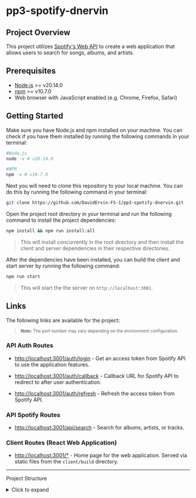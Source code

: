 # pp3-spotify-dnervin

## Project Overview

This project utilizes [Spotify's Web API](https://developer.spotify.com/documentation/web-api) to create a web application that allows users to search for songs, albums, and artists.

## Prerequisites

- [Node.js](https://nodejs.org/en/) >= v20.14.0
- [npm](https://www.npmjs.com/) >= v10.7.0
- Web browser with JavaScript enabled (e.g. Chrome, Firefox, Safari)

## Getting Started

Make sure you have Node.js and npm installed on your machine. You can check if you have them installed by running the following commands in your terminal:

```bash
#Node.js
node -v # v20.14.0

#NPM
npm -v # v10.7.0
```

Next you will need to clone this repository to your local machine. You can do this by running the following command in your terminal:

```bash
git clone https://github.com/DavidErvin-FS-1/pp3-spotify-dnervin.git
```

Open the project root directory in your terminal and run the following command to install the project dependencies:

```bash
npm install && npm run install:all
```

> This will install concurrently in the root directory and then install the client and server dependencies in their respective directories.

After the dependencies have been installed, you can build the client and start server by running the following command:

```bash
npm run start
```

> This will start the the server on `http://localhost:3001`.

## Links

The following links are available for the project:

> <sup>**Note:** The port number may vary depending on the environment configuration.</sup>

### API Auth Routes

- [http://localhost:3001/auth/login](http://localhost:3001/auth/login) - Get an access token from Spotify API to use the application features.

- [http://localhost:3001/auth/callback](http://localhost:3001/auth/callback) - Callback URL for Spotify API to redirect to after user authentication.

- [http://localhost:3001/auth/refresh](http://localhost:3001/auth/refresh) - Refresh the access token from Spotify API.

### API Spotify Routes

- [http://localhost:3001/api/search](http://localhost:3001/api/search) - Search for albums, artists, or tracks.

### Client Routes (React Web Application)

- [http://localhost:3001/\*](http://localhost:3001/) - Home page for the web application. Served via static files from the `client/build` directory.

---

Project Structure

<details>
<summary>Click to expand</summary>

```
pp3-spotify-dnervin
├─ README.md
├─ package-lock.json
├─ package.json
├─ client
│  ├─ README.md
│  ├─ package-lock.json
│  ├─ package.json
│  ├─ public
│  │  ├─ favicon.ico
│  │  ├─ index.html
│  │  ├─ logo192.png
│  │  ├─ logo512.png
│  │  ├─ manifest.json
│  │  └─ robots.txt
│  └─ src
│     ├─ App.js
│     ├─ index.js
│     ├─ pages
│     │  └─ SpotifyApp.js
│     └─ styles
│        ├─ App.css
│        ├─ Spotify.css
│        └─ index.css
└─ server
   ├─ configs
   │  └─ db.js
   ├─ index.js
   ├─ middlewares
   │  └─ validateJWT.js
   ├─ models
   │  └─ SpotifyToken.js
   ├─ package-lock.json
   ├─ package.json
   └─ utils
      └─ genRandomString.js

```
